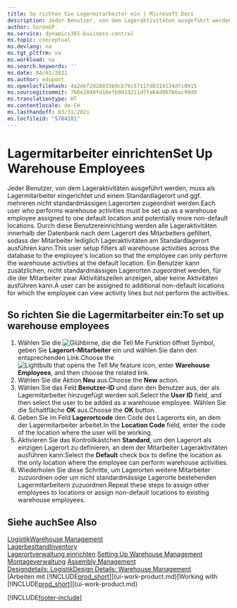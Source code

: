 ```yaml
---
title: So richten Sie Lagermitarbeiter ein | Microsoft Docs
description: Jeder Benutzer, von dem Lageraktivitäten ausgeführt werden, muss als Lagermitarbeiter eingerichtet und einem Standardlagerort und ggf. mehreren nicht standardmässigen Lagerorten zugeordnet werden.
author: SorenGP
ms.service: dynamics365-business-central
ms.topic: conceptual
ms.devlang: na
ms.tgt_pltfrm: na
ms.workload: na
ms.search.keywords: ''
ms.date: 04/01/2021
ms.author: edupont
ms.openlocfilehash: 4a2ebf2d28833b9cb79c5711fd0314134dfc0915
ms.sourcegitcommit: 766e2840fd16efb901d211d7fa64d96766ac99d9
ms.translationtype: HT
ms.contentlocale: de-CH
ms.lasthandoff: 03/31/2021
ms.locfileid: "5784181"
---
```

# <a name="set-up-warehouse-employees"></a><span data-ttu-id="5272f-103">Lagermitarbeiter einrichten</span><span class="sxs-lookup"><span data-stu-id="5272f-103">Set Up Warehouse Employees</span></span>
<span data-ttu-id="5272f-104">Jeder Benutzer, von dem Lageraktivitäten ausgeführt werden, muss als Lagermitarbeiter eingerichtet und einem Standardlagerort und ggf. mehreren nicht standardmässigen Lagerorten zugeordnet werden.</span><span class="sxs-lookup"><span data-stu-id="5272f-104">Each user who performs warehouse activities must be set up as a warehouse employee assigned to one default location and potentially more non-default locations.</span></span> <span data-ttu-id="5272f-105">Durch diese Benutzereinrichtung werden alle Lageraktivitäten innerhalb der Datenbank nach dem Lagerort des Mitarbeiters gefiltert, sodass der Mitarbeiter lediglich Lageraktivitäten am Standardlagerort ausführen kann.</span><span class="sxs-lookup"><span data-stu-id="5272f-105">This user setup filters all warehouse activities across the database to the employee's location so that the employee can only perform the warehouse activities at the default location.</span></span> <span data-ttu-id="5272f-106">Ein Benutzer kann zusätzlichen, nicht standardmässigen Lagerorten zugeordnet werden, für die der Mitarbeiter zwar Aktivitätszeilen anzeigen, aber keine Aktivitäten ausführen kann.</span><span class="sxs-lookup"><span data-stu-id="5272f-106">A user can be assigned to additional non-default locations for which the employee can view activity lines but not perform the activities.</span></span>

## <a name="to-set-up-warehouse-employees"></a><span data-ttu-id="5272f-107">So richten Sie die Lagermitarbeiter ein:</span><span class="sxs-lookup"><span data-stu-id="5272f-107">To set up warehouse employees</span></span>  
1.  <span data-ttu-id="5272f-108">Wählen Sie die ![Glühbirne, die die Tell Me Funktion öffnet](media/ui-search/search_small.png "Tell Me-Funktion") Symbol, geben Sie **Lagerort-Mitarbeiter** ein und wählen Sie dann den entsprechenden Link.</span><span class="sxs-lookup"><span data-stu-id="5272f-108">Choose the ![Lightbulb that opens the Tell Me feature](media/ui-search/search_small.png "Tell me what you want to do") icon, enter **Warehouse Employees**, and then choose the related link.</span></span>  
2. <span data-ttu-id="5272f-109">Wählen Sie die Aktion **Neu** aus.</span><span class="sxs-lookup"><span data-stu-id="5272f-109">Choose the **New** action.</span></span>  
3. <span data-ttu-id="5272f-110">Wählen Sie das Feld **Benutzer-ID** und dann den Benutzer aus, der als Lagermitarbeiter hinzugefügt werden soll.</span><span class="sxs-lookup"><span data-stu-id="5272f-110">Select the **User ID** field, and then select the user to be added as a warehouse employee.</span></span> <span data-ttu-id="5272f-111">Wählen Sie die Schaltfläche **OK** aus.</span><span class="sxs-lookup"><span data-stu-id="5272f-111">Choose the **OK** button.</span></span>  
6.  <span data-ttu-id="5272f-112">Geben Sie im Feld **Lagerortcode** den Code des Lagerorts ein, an dem der Lagermitarbeiter arbeitet.</span><span class="sxs-lookup"><span data-stu-id="5272f-112">In the **Location Code** field, enter the code of the location where the user will be working.</span></span>  
7.  <span data-ttu-id="5272f-113">Aktivieren Sie das Kontrollkästchen **Standard**, um den Lagerort als einzigen Lagerort zu definieren, an dem der Mitarbeiter Lageraktivitäten ausführen kann.</span><span class="sxs-lookup"><span data-stu-id="5272f-113">Select the **Default** check box to define the location as the only location where the employee can perform warehouse activities.</span></span>  
8.  <span data-ttu-id="5272f-114">Wiederholen Sie diese Schritte, um Lagerorten weitere Mitarbeiter zuzuordnen oder um nicht standardmässige Lagerorte bestehenden Lagermitarbeitern zuzuordnen.</span><span class="sxs-lookup"><span data-stu-id="5272f-114">Repeat these steps to assign other employees to locations or assign non-default locations to existing warehouse employees.</span></span>  

## <a name="see-also"></a><span data-ttu-id="5272f-115">Siehe auch</span><span class="sxs-lookup"><span data-stu-id="5272f-115">See Also</span></span>  
[<span data-ttu-id="5272f-116">Logistik</span><span class="sxs-lookup"><span data-stu-id="5272f-116">Warehouse Management</span></span>](warehouse-manage-warehouse.md)  
[<span data-ttu-id="5272f-117">Lagerbesttand</span><span class="sxs-lookup"><span data-stu-id="5272f-117">Inventory</span></span>](inventory-manage-inventory.md)  
<span data-ttu-id="5272f-118">[Lagerortverwaltung einrichten](warehouse-setup-warehouse.md)   </span><span class="sxs-lookup"><span data-stu-id="5272f-118">[Setting Up Warehouse Management](warehouse-setup-warehouse.md)   </span></span>  
<span data-ttu-id="5272f-119">[Montageverwaltung](assembly-assemble-items.md)  </span><span class="sxs-lookup"><span data-stu-id="5272f-119">[Assembly Management](assembly-assemble-items.md)  </span></span>  
[<span data-ttu-id="5272f-120">Designdetails: Logistik</span><span class="sxs-lookup"><span data-stu-id="5272f-120">Design Details: Warehouse Management</span></span>](design-details-warehouse-management.md)  
<span data-ttu-id="5272f-121">[Arbeiten mit [!INCLUDE[prod_short](includes/prod_short.md)]](ui-work-product.md)</span><span class="sxs-lookup"><span data-stu-id="5272f-121">[Working with [!INCLUDE[prod_short](includes/prod_short.md)]](ui-work-product.md)</span></span>  


[!INCLUDE[footer-include](includes/footer-banner.md)]